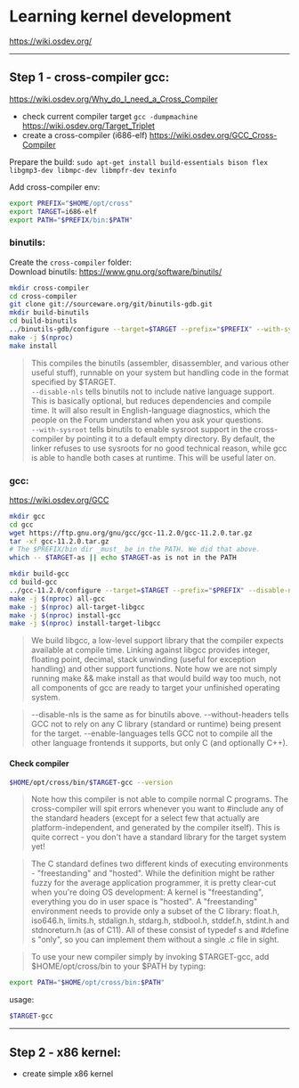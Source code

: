 # Learning kernel development

https://wiki.osdev.org/

---

## Step 1 - cross-compiler gcc:

https://wiki.osdev.org/Why_do_I_need_a_Cross_Compiler

- check current compiler target `gcc -dumpmachine` https://wiki.osdev.org/Target_Triplet
- create a cross-compiler (i686-elf) https://wiki.osdev.org/GCC_Cross-Compiler

Prepare the build: `sudo apt-get install build-essentials bison flex libgmp3-dev libmpc-dev libmpfr-dev texinfo`

Add cross-compiler env:

```sh
export PREFIX="$HOME/opt/cross"
export TARGET=i686-elf
export PATH="$PREFIX/bin:$PATH"
```

### binutils:

Create the `cross-compiler` folder:  
Download binutils: https://www.gnu.org/software/binutils/

```sh
mkdir cross-compiler
cd cross-compiler
git clone git://sourceware.org/git/binutils-gdb.git
mkdir build-binutils
cd build-binutils
../binutils-gdb/configure --target=$TARGET --prefix="$PREFIX" --with-sysroot --disable-nls --disable-werror
make -j $(nproc)
make install
```

> This compiles the binutils (assembler, disassembler, and various other useful stuff), runnable on your system but handling code in the format specified by $TARGET.  
> `--disable-nls` tells binutils not to include native language support. This is basically optional, but reduces dependencies and compile time. It will also result in English-language diagnostics, which the people on the Forum understand when you ask your questions.  
> `--with-sysroot` tells binutils to enable sysroot support in the cross-compiler by pointing it to a default empty directory. By default, the linker refuses to use sysroots for no good technical reason, while gcc is able to handle both cases at runtime. This will be useful later on.

### gcc:

https://wiki.osdev.org/GCC

```sh
mkdir gcc
cd gcc
wget https://ftp.gnu.org/gnu/gcc/gcc-11.2.0/gcc-11.2.0.tar.gz
tar -xf gcc-11.2.0.tar.gz
# The $PREFIX/bin dir _must_ be in the PATH. We did that above.
which -- $TARGET-as || echo $TARGET-as is not in the PATH

mkdir build-gcc
cd build-gcc
../gcc-11.2.0/configure --target=$TARGET --prefix="$PREFIX" --disable-nls --enable-languages=c,c++ --without-headers
make -j $(nproc) all-gcc
make -j $(nproc) all-target-libgcc
make -j $(nproc) install-gcc
make -j $(nproc) install-target-libgcc
```

> We build libgcc, a low-level support library that the compiler expects available at compile time. Linking against libgcc provides integer, floating point, decimal, stack unwinding (useful for exception handling) and other support functions. Note how we are not simply running make && make install as that would build way too much, not all components of gcc are ready to target your unfinished operating system.

> --disable-nls is the same as for binutils above.
> --without-headers tells GCC not to rely on any C library (standard or runtime) being present for the target.
> --enable-languages tells GCC not to compile all the other language frontends it supports, but only C (and optionally C++).

#### Check compiler

```sh
$HOME/opt/cross/bin/$TARGET-gcc --version
```

> Note how this compiler is not able to compile normal C programs. The cross-compiler will spit errors whenever you want to #include any of the standard headers (except for a select few that actually are platform-independent, and generated by the compiler itself). This is quite correct - you don't have a standard library for the target system yet!

> The C standard defines two different kinds of executing environments - "freestanding" and "hosted". While the definition might be rather fuzzy for the average application programmer, it is pretty clear-cut when you're doing OS development: A kernel is "freestanding", everything you do in user space is "hosted". A "freestanding" environment needs to provide only a subset of the C library: float.h, iso646.h, limits.h, stdalign.h, stdarg.h, stdbool.h, stddef.h, stdint.h and stdnoreturn.h (as of C11). All of these consist of typedef s and #define s "only", so you can implement them without a single .c file in sight.

> To use your new compiler simply by invoking $TARGET-gcc, add $HOME/opt/cross/bin to your $PATH by typing:

```sh
export PATH="$HOME/opt/cross/bin:$PATH"
```

usage:

```sh
$TARGET-gcc
```

---

## Step 2 - x86 kernel:

- create simple x86 kernel
